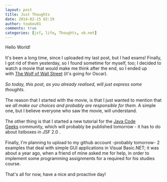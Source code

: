 ```yaml
---
layout: post
title: Just Thoughts
date: 2014-02-15 02:19
author: toubou91
comments: true
categories: [jsf, life, Thoughts, vb.net]
---
```

<div dir="ltr" style="text-align:left;">Hello World!<div><br /></div><div>It's been a long time, since I uploaded my last post, but I had exams! Finally, I got rid of them yesterday, so I found sometime for myself, too; I decided to watch a movie that would make me think after the end, so I ended up with <a href="http://www.imdb.com/title/tt0993846/?ref_=nv_sr_1" target="_blank">The Wolf of Wall Street</a> (it's going for Oscar).</div><div><br /></div><div><i>So today, this post, as you already realised, will just express some thoughts.</i></div><div><br /></div><div>The reason that I started with the movie, is that I just wanted to mention that <i>we all make our choices and probably are responsible for them.</i> A simple one, but I believe everyone who saw the movie, will understand.</div><div><br /></div><div>The other thing is that I started a new tutorial for the <a href="http://www.javacodegeeks.com/" target="_blank">Java Code Geeks</a> community, which will probably be published tomorrow - it has to do about listboxes in JSF 2.0 .</div><div><br /></div><div>Finally, I'm planning to upload to my github account -probably tomorrow- 2 examples that deal with simple GUI applications in Visual Basic.NET; it was about a year ago, when a friend of mine asked me for help, in order to implement some programming assignments for a required for his studies course.</div><div><br /></div><div>That's all for now, have a nice and proactive day!</div></div>
